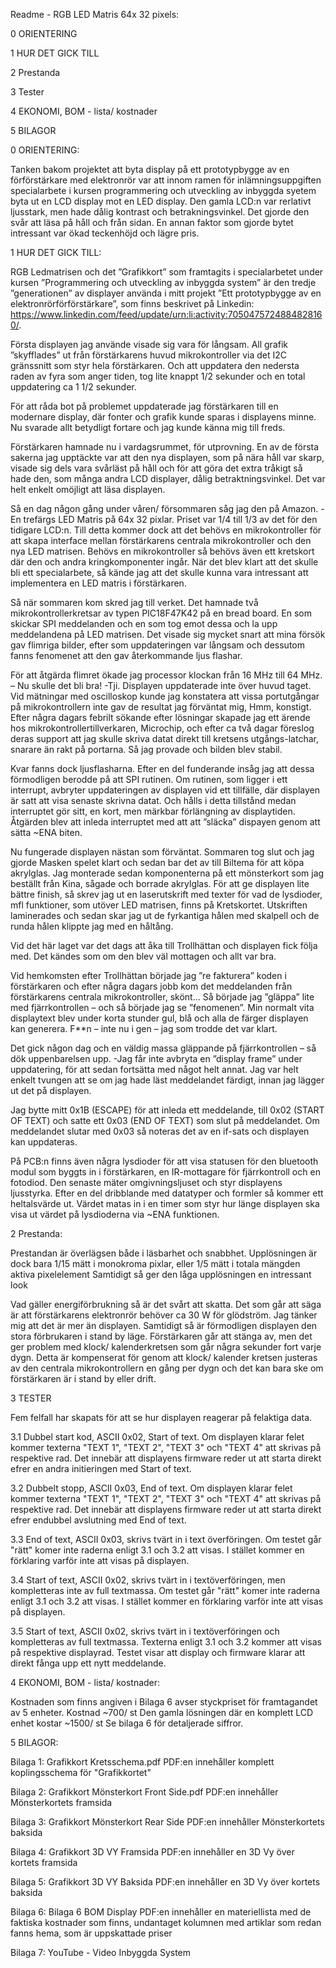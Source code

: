 Readme - RGB LED Matris 64x 32 pixels:

0 ORIENTERING

1 HUR DET GICK TILL

2 Prestanda

3 Tester

4 EKONOMI, BOM - lista/ kostnader

5 BILAGOR

0 ORIENTERING:

Tanken bakom projektet att byta display på ett prototypbygge av en förförstärkare med elektronrör var att innom ramen för inlämningsuppgiften specialarbete i kursen programmering och utveckling av inbyggda syetem byta ut en LCD display mot en LED display. Den gamla LCD:n var rerlativt ljusstark, men hade dålig kontrast och betrakningsvinkel. Det gjorde den svår att läsa på håll och från sidan. En annan faktor som gjorde bytet intressant var ökad teckenhöjd och lägre pris.

1 HUR DET GICK TILL:

RGB Ledmatrisen och det ”Grafikkort” som framtagits i specialarbetet under kursen ”Programmering och utveckling av inbyggda system” är den tredje ”generationen” av displayer använda i mitt projekt ”Ett prototypbygge av en elektronrörförförstärkare”, som finns beskrivet på Linkedin: https://www.linkedin.com/feed/update/urn:li:activity:7050475724884828160/.

Första displayen jag använde visade sig vara för långsam. All grafik ”skyfflades” ut från förstärkarens huvud mikrokontroller via det I2C gränssnitt som styr hela förstärkaren. Och att uppdatera den nedersta raden av fyra som anger tiden, tog lite knappt 1/2 sekunder och en total uppdatering ca 1 1/2 sekunder.

För att råda bot på problemet uppdaterade jag förstärkaren till en modernare display, där fonter och grafik kunde sparas i displayens minne. Nu svarade allt betydligt fortare och jag kunde känna mig till freds.

Förstärkaren hamnade nu i vardagsrummet, för utprovning. En av de första sakerna jag upptäckte var att den nya displayen, som på nära håll var skarp, visade sig dels vara svårläst på håll och för att göra det extra tråkigt så hade den, som många andra LCD displayer, dålig betraktningsvinkel. Det var helt enkelt omöjligt att läsa displayen.

Så en dag någon gång under våren/ försommaren såg jag den på Amazon. - En trefärgs LED Matris på 64x 32 pixlar. Priset var 1/4 till 1/3 av det för den tidigare LCD:n. Till detta kommer dock att det behövs en mikrokontroller för att skapa interface mellan förstärkarens centrala mikrokontroller och den nya LED matrisen. Behövs en mikrokontroller så behövs även ett kretskort där den och andra kringkomponenter ingår. När det blev klart att det skulle bli ett specialarbete, så kände jag att det skulle kunna vara intressant att implementera en LED matris i förstärkaren.

Så när sommaren kom skred jag till verket. Det hamnade två mikrokontrollerkretsar av typen PIC18F47K42 på en bread board. En som skickar SPI meddelanden och en som tog emot dessa och la upp meddelandena på LED matrisen. Det visade sig mycket snart att mina försök gav flimriga bilder, efter som uppdateringen var långsam och dessutom fanns fenomenet att den gav återkommande ljus flashar.

För att åtgärda flimret ökade jag processor klockan från 16 MHz till 64 MHz. – Nu skulle det bli bra! -Tji. Displayen uppdaterade inte över huvud taget. Vid mätningar med oscilloskop kunde jag konstatera att vissa portutgångar på mikrokontrollern inte gav de resultat jag förväntat mig, Hmm, konstigt. Efter några dagars febrilt sökande efter lösningar skapade jag ett ärende hos mikrokontrollertillverkaren, Microchip, och efter ca två dagar föreslog deras support att jag skulle skriva datat direkt till kretsens utgångs-latchar, snarare än rakt på portarna. Så jag provade och bilden blev stabil.

Kvar fanns dock ljusflasharna. Efter en del funderande insåg jag att dessa förmodligen berodde på att SPI rutinen. Om rutinen, som ligger i ett interrupt, avbryter uppdateringen av displayen vid ett tillfälle, där displayen är satt att visa senaste skrivna datat. Och hålls i detta tillstånd medan interruptet gör sitt, en kort, men märkbar förlängning av displaytiden. Åtgärden blev att inleda interruptet med att att ”släcka” dispayen genom att sätta ~ENA biten.

Nu fungerade displayen nästan som förväntat. Sommaren tog slut och jag gjorde Masken spelet klart och sedan bar det av till Biltema för att köpa akrylglas. Jag monterade sedan komponenterna på ett mönsterkort som jag beställt från Kina, sågade och borrade akrylglas. För att ge displayen lite bättre finish, så skrev jag ut en laserutskrift med texter för vad de lysdioder, mfl funktioner, som utöver LED matrisen, finns på Kretskortet. Utskriften laminerades och sedan skar jag ut de fyrkantiga hålen med skalpell och de runda hålen klippte jag med en håltång.

Vid det här laget var det dags att åka till Trollhättan och displayen fick följa med. Det kändes som om den blev väl mottagen och allt var bra.

Vid hemkomsten efter Trollhättan började jag ”re fakturera” koden i förstärkaren och efter några dagars jobb kom det meddelanden från förstärkarens centrala mikrokontroller, skönt... Så började jag ”gläppa” lite med fjärrkontrollen – och så började jag se ”fenomenen”. Min normalt vita displaytext blev under korta stunder gul, blå och alla de färger displayen kan generera. F**n – inte nu i gen – jag som trodde det var klart.

Det gick någon dag och en väldig massa gläppande på fjärrkontrollen – så dök uppenbarelsen upp. -Jag får inte avbryta en ”display frame” under uppdatering, för att sedan fortsätta med något helt annat. Jag var helt enkelt tvungen att se om jag hade läst meddelandet färdigt, innan jag lägger ut det på displayen.

Jag bytte mitt 0x1B (ESCAPE) för att inleda ett meddelande, till 0x02 (START OF TEXT) och satte ett 0x03 (END OF TEXT) som slut på meddelandet. Om meddelandet slutar med 0x03 så noteras det av en if-sats och displayen kan uppdateras.

På PCB:n finns även några lysdioder för att visa statusen för den bluetooth modul som byggts in i förstärkaren, en IR-mottagare för fjärrkontroll och en fotodiod. Den senaste mäter omgivningsljuset och styr displayens ljusstyrka. Efter en del dribblande med datatyper och formler så kommer ett heltalsvärde ut. Värdet matas in i en timer som styr hur länge displayen ska visa ut värdet på lysdioderna via ~ENA funktionen.

2 Prestanda:

Prestandan är överlägsen både i läsbarhet och snabbhet. Upplösningen är dock bara 1/15 mätt i monokroma pixlar, eller 1/5 mätt i totala mängden aktiva pixelelement Samtidigt så ger den låga upplösningen en intressant look

Vad gäller energiförbrukning så är det svårt att skatta. Det som går att säga är att förstärkarens elektronrör behöver ca 30 W för glödström. Jag tänker mig att det är mer än displayen. Samtidigt så är förmodligen displayen den stora förbrukaren i stand by läge. Förstärkaren går att stänga av, men det ger problem med klock/ kalenderkretsen som går några sekunder fort varje dygn. Detta är kompenserat för genom att klock/ kalender kretsen justeras av den centrala mikrokontrollern en gång per dygn och det kan bara ske om förstärkaren är i stand by eller drift.

3 TESTER

Fem felfall har skapats för att se hur displayen reagerar på felaktiga data.

3.1 Dubbel start kod, ASCII 0x02, Start of text. Om displayen klarar felet kommer texterna "TEXT 1", "TEXT 2", "TEXT 3" och "TEXT 4" att skrivas på respektive rad. Det innebär att displayens firmware reder ut att starta direkt efrer en andra initieringen med Start of text.

3.2 Dubbelt stopp, ASCII 0x03, End of text. Om displayen klarar felet kommer texterna "TEXT 1", "TEXT 2", "TEXT 3" och "TEXT 4" att skrivas på respektive rad. Det innebär att displayens firmware reder ut att starta direkt efrer endubbel avslutning med End of text.

3.3 End of text, ASCII 0x03, skrivs tvärt in i text överföringen. Om testet går "rätt" komer inte raderna enligt 3.1 och 3.2 att visas. I stället kommer en förklaring varför inte att visas på displayen.

3.4 Start of text, ASCII 0x02, skrivs tvärt in i textöverföringen, men kompletteras inte av full textmassa. Om testet går "rätt" komer inte raderna enligt 3.1 och 3.2 att visas. I stället kommer en förklaring varför inte att visas på displayen.

3.5 Start of text, ASCII 0x02, skrivs tvärt in i textöverföringen och kompletteras av full textmassa. Texterna enligt 3.1 och 3.2 kommer att visas på respektive displayrad. Testet visar att display och firmware klarar att direkt fånga upp ett nytt meddelande.


4 EKONOMI, BOM - lista/ kostnader:

Kostnaden som finns angiven i Bilaga 6 avser styckpriset för framtagandet av 5 enheter. Kostnad ~700/ st Den gamla lösningen där en komplett LCD enhet kostar ~1500/ st Se bilaga 6 för detaljerade siffror.

5 BILAGOR:

Bilaga 1: Grafikkort Kretsschema.pdf PDF:en innehåller komplett koplingsschema för "Grafikkortet" 

Bilaga 2: Grafikkort Mönsterkort Front Side.pdf PDF:en innehåller Mönsterkortets framsida 

Bilaga 3: Grafikkort Mönsterkort Rear Side PDF:en innehåller Mönsterkortets baksida 

Bilaga 4: Grafikkort 3D VY Framsida PDF:en innehåller en 3D Vy över kortets framsida 

Bilaga 5: Grafikkort 3D VY Baksida PDF:en innehåller en 3D Vy över kortets baksida 

Bilaga 6: Bilaga 6 BOM Display PDF:en innehåller en materiellista med de faktiska kostnader som finns,
          undantaget kolumnen med artiklar som redan fanns hema, som är uppskattade priser

Bilaga 7: YouTube - Video Inbyggda System
